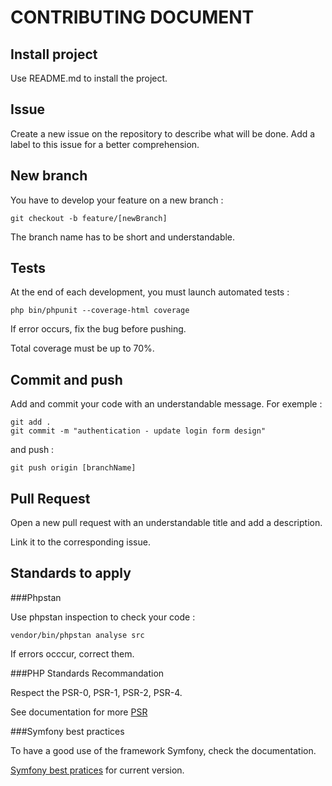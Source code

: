 # CONTRIBUTING DOCUMENT

## Install project
Use README.md to install the project.

## Issue
Create a new issue on the repository to describe what will be done. Add a label to this issue for a better comprehension.

## New branch
You have to develop your feature on a new branch :

```
git checkout -b feature/[newBranch]
```

The branch name has to be short and understandable.

## Tests
At the end of each development, you must launch automated tests :

```
php bin/phpunit --coverage-html coverage
```
If error occurs, fix the bug before pushing.

Total coverage must be up to 70%.

## Commit and push
Add and commit your code with an understandable message. For exemple :

```
git add .
git commit -m "authentication - update login form design"
```

and push :
```
git push origin [branchName]
```

## Pull Request
Open a new pull request with an understandable title and add a description. 

Link it to the corresponding issue.

## Standards to apply
###Phpstan 

Use phpstan inspection to check your code :

```
vendor/bin/phpstan analyse src
```

If errors occcur, correct them.

###PHP Standards Recommandation

Respect the PSR-0, PSR-1, PSR-2, PSR-4.

See documentation for more [PSR](https://www.php-fig.org/psr/)

###Symfony best practices

To have a good use of the framework Symfony, check the documentation.

[Symfony best pratices](https://symfony.com/doc/current/index.html) for current version.
